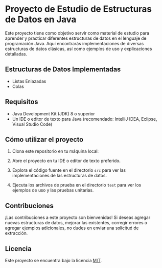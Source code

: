 # Proyecto de Estudio de Estructuras de Datos en Java

Este proyecto tiene como objetivo servir como material de estudio para aprender y practicar diferentes estructuras de datos en el lenguaje de programación Java. Aquí encontrarás implementaciones de diversas estructuras de datos clásicas, así como ejemplos de uso y explicaciones detalladas.

## Estructuras de Datos Implementadas

- Listas Enlazadas
- Colas

## Requisitos

- Java Development Kit (JDK) 8 o superior
- Un IDE o editor de texto para Java (recomendado: IntelliJ IDEA, Eclipse, Visual Studio Code)

## Cómo utilizar el proyecto

1. Clona este repositorio en tu máquina local:

2. Abre el proyecto en tu IDE o editor de texto preferido.

3. Explora el código fuente en el directorio `src` para ver las implementaciones de las estructuras de datos.

4. Ejecuta los archivos de prueba en el directorio `test` para ver los ejemplos de uso y las pruebas unitarias.

## Contribuciones

¡Las contribuciones a este proyecto son bienvenidas! Si deseas agregar nuevas estructuras de datos, mejorar las existentes, corregir errores o agregar ejemplos adicionales, no dudes en enviar una solicitud de extracción.
## Licencia

Este proyecto se encuentra bajo la licencia [MIT](https://opensource.org/licenses/MIT).